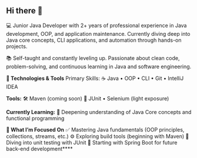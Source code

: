 ## Hi there 👋

💻 Junior Java Developer with 2+ years of professional experience in Java development, OOP, and application maintenance. 
   Currently diving deep into Java core concepts, CLI applications, and automation through hands-on projects.

📚 Self-taught and constantly leveling up. 
   Passionate about clean code, problem-solving, and continuous learning in Java and software engineering.

**🔧 Technologies & Tools**
Primary Skills:
☕ Java • OOP • CLI • Git • IntelliJ IDEA

**Tools:**
🛠️ Maven (coming soon)
🧪 JUnit • Selenium (light exposure)

**Currently Learning:**
🚀 Deepening understanding of Java Core concepts and functional programming


**🎯 What I’m Focused On**
✅ Mastering Java fundamentals (OOP principles, collections, streams, etc.)
⚙️ Exploring build tools (beginning with Maven)
🔄 Diving into unit testing with JUnit
🌱 Starting with Spring Boot for future back-end development****
